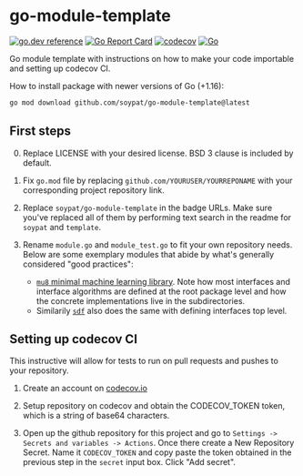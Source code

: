# go-module-template
[![go.dev reference](https://pkg.go.dev/badge/github.com/soypat/go-module-template)](https://pkg.go.dev/github.com/soypat/go-module-template)
[![Go Report Card](https://goreportcard.com/badge/github.com/soypat/go-module-template)](https://goreportcard.com/report/github.com/soypat/go-module-template)
[![codecov](https://codecov.io/gh/soypat/go-module-template/branch/main/graph/badge.svg)](https://codecov.io/gh/soypat/go-module-template)
[![Go](https://github.com/soypat/go-module-template/actions/workflows/go.yml/badge.svg)](https://github.com/soypat/go-module-template/actions/workflows/go.yml)
<!--[![License: MIT](https://img.shields.io/badge/License-MIT-yellow.svg)](https://opensource.org/licenses/MIT) -->

Go module template with instructions on how to make your code importable and setting up codecov CI.

How to install package with newer versions of Go (+1.16):
```sh
go mod download github.com/soypat/go-module-template@latest
```


## First steps

0. Replace LICENSE with your desired license. BSD 3 clause is included by default.

1. Fix `go.mod` file by replacing `github.com/YOURUSER/YOURREPONAME` with your corresponding project repository link.

2. Replace `soypat/go-module-template` in the badge URLs. Make sure you've replaced all of them by performing text search in the readme for `soypat` and `template`.

3. Rename `module.go` and `module_test.go` to fit your own repository needs. Below are some exemplary modules that abide by what's generally considered "good practices":
    - [`mu8` minimal machine learning library](https://github.com/soypat/mu8). Note how most interfaces and interface algorithms are defined at the root package level and how the concrete implementations live in the subdirectories.
    - Similarily [`sdf`](https://github.com/soypat/sdf) also does the same with defining interfaces top level.

## Setting up codecov CI
This instructive will allow for tests to run on pull requests and pushes to your repository.

1. Create an account on [codecov.io](https://app.codecov.io/)

2. Setup repository on codecov and obtain the CODECOV_TOKEN token, which is a string of base64 characters.

3. Open up the github repository for this project and go to `Settings -> Secrets and variables -> Actions`. Once there create a New Repository Secret. Name it `CODECOV_TOKEN` and copy paste the token obtained in the previous step in the `secret` input box. Click "Add secret".


